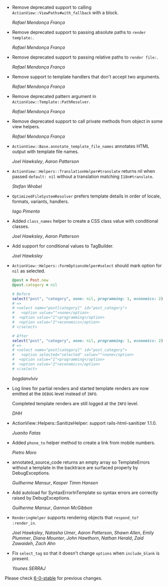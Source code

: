 *   Remove deprecated support to calling `ActionView::ViewPaths#with_fallback` with a block.

    *Rafael Mendonça França*

*   Remove deprecated support to passing absolute paths to `render template:`.

    *Rafael Mendonça França*

*   Remove deprecated support to passing relative paths to `render file:`.

    *Rafael Mendonça França*

*   Remove support to template handlers that don't accept two arguments.

    *Rafael Mendonça França*

*   Remove deprecated pattern argument in `ActionView::Template::PathResolver`.

    *Rafael Mendonça França*

*   Remove deprecated support to call private methods from object in some view helpers.

    *Rafael Mendonça França*

*   `ActionView::Base.annotate_template_file_names` annotates HTML output with template file names.

    *Joel Hawksley*, *Aaron Patterson*

*   `ActionView::Helpers::TranslationHelper#translate` returns nil when
    passed `default: nil` without a translation matching `I18n#translate`.

    *Stefan Wrobel*

*   `OptimizedFileSystemResolver` prefers template details in order of locale,
    formats, variants, handlers.

    *Iago Pimenta*

*   Added `class_names` helper to create a CSS class value with conditional classes.

    *Joel Hawksley*, *Aaron Patterson*

*   Add support for conditional values to TagBuilder.

    *Joel Hawksley*

*   `ActionView::Helpers::FormOptionsHelper#select` should mark option for `nil` as selected.

    ```ruby
    @post = Post.new
    @post.category = nil

    # Before
    select("post", "category", none: nil, programming: 1, economics: 2)
    # =>
    # <select name="post[category]" id="post_category">
    #   <option value="">none</option>
    #  <option value="1">programming</option>
    #  <option value="2">economics</option>
    # </select>

    # After
    select("post", "category", none: nil, programming: 1, economics: 2)
    # =>
    # <select name="post[category]" id="post_category">
    #   <option selected="selected" value="">none</option>
    #  <option value="1">programming</option>
    #  <option value="2">economics</option>
    # </select>
    ```

    *bogdanvlviv*

*   Log lines for partial renders and started template renders are now
    emitted at the `DEBUG` level instead of `INFO`.

    Completed template renders are still logged at the `INFO` level.

    *DHH*

*   ActionView::Helpers::SanitizeHelper: support rails-html-sanitizer 1.1.0.

    *Juanito Fatas*

*   Added `phone_to` helper method to create a link from mobile numbers.

    *Pietro Moro*

*   annotated_source_code returns an empty array so TemplateErrors without a
    template in the backtrace are surfaced properly by DebugExceptions.

    *Guilherme Mansur*, *Kasper Timm Hansen*

*   Add autoload for SyntaxErrorInTemplate so syntax errors are correctly raised by DebugExceptions.

    *Guilherme Mansur*, *Gannon McGibbon*

*   `RenderingHelper` supports rendering objects that `respond_to?` `:render_in`.

    *Joel Hawksley*, *Natasha Umer*, *Aaron Patterson*, *Shawn Allen*, *Emily Plummer*, *Diana Mounter*, *John Hawthorn*, *Nathan Herald*, *Zaid Zawaideh*, *Zach Ahn*

*   Fix `select_tag` so that it doesn't change `options` when `include_blank` is present.

    *Younes SERRAJ*


Please check [6-0-stable](https://github.com/rails/rails/blob/6-0-stable/actionview/CHANGELOG.md) for previous changes.
